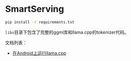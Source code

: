 # SmartServing

```bash
pip install -r requirements.txt
```

`libs`目录下包含了完整的ggml库和llama.cpp的tokenizer代码。

文档列表：

- [在Android上运行llama.cpp](docs/llama_cpp_on_android.md)

